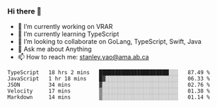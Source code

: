 ### Hi there 👋

- 🔭 I’m currently working on VRAR
- 🌱 I’m currently learning TypeScript
- 👯 I’m looking to collaborate on GoLang, TypeScript, Swift, Java
- 💬 Ask me about Anything
- 📫 How to reach me: stanley.yao@ama.ab.ca


<!--START_SECTION:waka-->
```text
TypeScript   18 hrs 2 mins   ██████████████████████░░░   87.49 % 
JavaScript   1 hr 18 mins    █▓░░░░░░░░░░░░░░░░░░░░░░░   06.33 % 
JSON         34 mins         ▓░░░░░░░░░░░░░░░░░░░░░░░░   02.76 % 
Velocity     17 mins         ▒░░░░░░░░░░░░░░░░░░░░░░░░   01.38 % 
Markdown     14 mins         ▒░░░░░░░░░░░░░░░░░░░░░░░░   01.14 % 
```
<!--END_SECTION:waka-->
